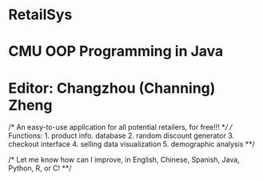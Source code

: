 # RetailSys
# CMU OOP Programming in Java
# Editor: Changzhou (Channing) Zheng

/* An easy-to-use application for all potential retailers, for free!!! **/
/* Functions: 1. product info. database
              2. random discount generator
              3. checkout interface
              4. selling data visualization
              5. demographic analysis **/
              
/* Let me know how can I improve, in English, Chinese, Spanish, Java, Python, R, or C! **/

